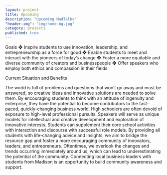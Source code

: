 ```yaml
---
layout: project
title: Upcoming
description: "Upcoming MadTalks"
"header-img": "img/home-bg.jpg"
category: project1
published: true
---
```


Goals
❖ Inspire​ ​students to use innovation, leadership, and entrepreneurship as a force for good
❖ Enable​ ​students to meet and interact with the pioneers of today’s change
❖ Foster​ ​a more equitable and diverse community of creators and businesspeople
❖ Offer​ ​speakers who employ both ethics and compassion in their fields


Current Situation and Benefits

The world is full of problems and questions that won’t go away and must be answered, so creative ideas and innovative solutions are needed to solve them. By encouraging students to think with an attitude of ingenuity and enterprise, they have the potential to become contributors to the fast-paced, quickly-changing business world.
High schoolers are often devoid of exposure to high-level professional pursuits. Speakers will serve as unique models for intellectual and creative development and exploration of innovative interests. Students can supplement their core school activities with interaction and discourse with successful role models.
By providing all students with life-changing advice and insights, we aim to bridge the resource gap and foster a more encouraging community of innovators, leaders, and entrepreneurs.
Oftentimes, we overlook the changes and trends occurring immediately around us, which can lead to underestimating the potential of the community. Connecting local business leaders with students from Madison is an opportunity to build community awareness and support.
